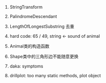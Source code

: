 1. StringTransform

2. PalindromeDescendant

3. LengthOfLongestSubstring 去重

4. hard code: 65 / 49, string <- sound of animal

5. Animal类的构造函数

6. Shape类中的三角形边不能随意更换

7. daka: symptoms

8. drillplot: too many static methods, plot object
